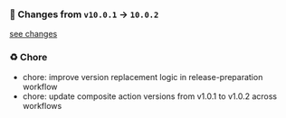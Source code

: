 ### 🧾 Changes from `v10.0.1` → `10.0.2`
[see changes](https://github.com/stetind/ppc-reusable-workflows/compare/v10.0.1...10.0.2)

### ♻️ Chore
- chore: improve version replacement logic in release-preparation workflow
- chore: update composite action versions from v1.0.1 to v1.0.2 across workflows


